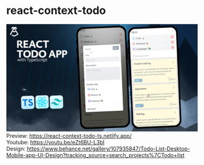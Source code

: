 # react-context-todo
![alt text](https://raw.githubusercontent.com/9abour/react-context-todo/main/Thumbnail_V2.jpg)
<br/>
Preview: https://react-context-todo-ts.netlify.app/
<br/>
Youtube: https://youtu.be/eZt6BU-L3bI
<br/>
Design: https://www.behance.net/gallery/107935847/Todo-List-Desktop-Mobile-app-UI-Design?tracking_source=search_projects%7CTodo+list
